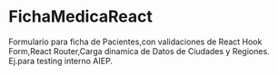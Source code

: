 # FichaMedicaReact

Formulario para ficha de Pacientes,con validaciones de React Hook Form,React Router,Carga dinamica de Datos de Ciudades y Regiones.
Ej.para testing interno AIEP.
